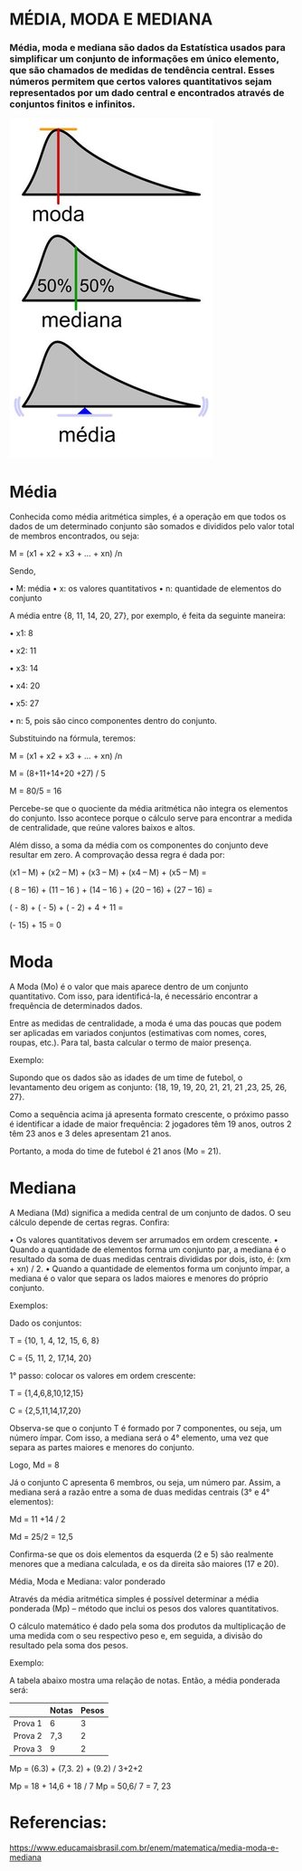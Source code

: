 # MÉDIA, MODA E MEDIANA

### Média, moda e mediana são dados da Estatística usados para simplificar um conjunto de informações em único elemento, que são chamados de medidas de tendência central. Esses números permitem que certos valores quantitativos sejam representados por um dado central e encontrados através de conjuntos finitos e infinitos.

<img src="media-moda-mediana-matematica.jpg">

# Média 

Conhecida como média aritmética simples, é a operação em que todos os dados de um determinado conjunto são somados e divididos pelo valor total de membros encontrados, ou seja:

M = (x1 + x2 + x3 + … + xn) /n

Sendo,

• M: média
• x: os valores quantitativos
• n: quantidade de elementos do conjunto

A média entre {8, 11, 14, 20, 27}, por exemplo, é feita da seguinte maneira:

• x1: 8

• x2: 11

• x3: 14

• x4: 20

• x5: 27

• n: 5, pois são cinco componentes dentro do conjunto.

Substituindo na fórmula, teremos:

M = (x1 + x2 + x3 + … + xn) /n

M = (8+11+14+20 +27) / 5

M = 80/5 = 16

Percebe-se que o quociente da média aritmética não integra os elementos do conjunto. Isso acontece porque o cálculo serve para encontrar a medida de centralidade, que reúne valores baixos e altos. 

Além disso, a soma da média com os componentes do conjunto deve resultar em zero. A comprovação dessa regra é dada por: 

(x1 – M) + (x2 – M) + (x3 – M) + (x4 – M) + (x5 – M) = 

( 8 – 16) + (11 – 16 ) + (14 – 16 ) + (20 – 16) + (27 – 16) = 

( - 8) + ( - 5) + ( - 2) + 4 + 11 =

(- 15) + 15 = 0

# Moda

A Moda (Mo) é o valor que mais aparece dentro de um conjunto quantitativo. Com isso, para identificá-la, é necessário encontrar a frequência de determinados dados.

Entre as medidas de centralidade, a moda é uma das poucas que podem ser aplicadas em variados conjuntos (estimativas com nomes, cores, roupas, etc.). Para tal, basta calcular o termo de maior presença.

Exemplo:

Supondo que os dados são as idades de um time de futebol, o levantamento deu origem as conjunto: {18, 19, 19, 20, 21, 21, 21 ,23, 25, 26, 27}.

Como a sequência acima já apresenta formato crescente, o próximo passo é identificar a idade de maior frequência: 2 jogadores têm 19 anos, outros 2 têm 23 anos e 3 deles apresentam 21 anos.

Portanto, a moda do time de futebol é 21 anos (Mo = 21).

# Mediana

A Mediana (Md) significa a medida central de um conjunto de dados. O seu cálculo depende de certas regras. Confira:


• Os valores quantitativos devem ser arrumados em ordem crescente.
• Quando a quantidade de elementos forma um conjunto par, a mediana é o resultado da soma de duas medidas centrais divididas por dois, isto, é: (xm + xn) / 2.
• Quando a quantidade de elementos forma um conjunto ímpar, a mediana é o valor que separa os lados maiores e menores do próprio conjunto.

Exemplos:

Dado os conjuntos:

T = {10, 1, 4, 12, 15, 6, 8}

C = {5, 11, 2, 17,14, 20}


1° passo: colocar os valores em ordem crescente:

T = {1,4,6,8,10,12,15}

C = {2,5,11,14,17,20}

Observa-se que o conjunto T é formado por 7 componentes, ou seja, um número ímpar. Com isso, a mediana será o 4° elemento, uma vez que separa as partes maiores e menores do conjunto. 

Logo, Md = 8

Já o conjunto C apresenta 6 membros, ou seja, um número par. Assim, a mediana será a razão entre a soma de duas medidas centrais (3° e 4° elementos):

Md = 11 +14 / 2 

Md = 25/2 = 12,5

Confirma-se que os dois elementos da esquerda (2 e 5) são realmente menores que a mediana calculada, e os da direita são maiores (17 e 20).

Média, Moda e Mediana: valor ponderado

Através da média aritmética simples é possível determinar a média ponderada (Mp) – método que inclui os pesos dos valores quantitativos.

O cálculo matemático é dado pela soma dos produtos da multiplicação de uma medida com o seu respectivo peso e, em seguida, a divisão do resultado pela soma dos pesos.

Exemplo:

A tabela abaixo mostra uma relação de notas. Então, a média ponderada será:

|   | Notas | Pesos |
| --- | --- | --- |
| Prova 1  | 6  | 3  |
| Prova 2  | 7,3  | 2  |
| Prova 3  | 9  | 2  |

Mp = (6.3) + (7,3. 2) + (9.2) / 3+2+2

Mp = 18 + 14,6 + 18 / 7 
Mp = 50,6/ 7 = 7, 23

# Referencias:
https://www.educamaisbrasil.com.br/enem/matematica/media-moda-e-mediana
